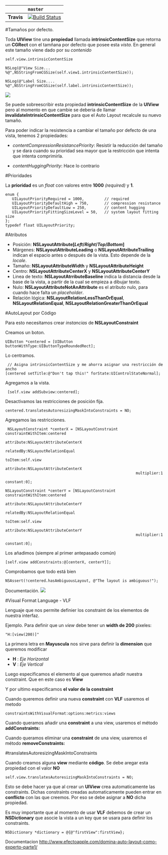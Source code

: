 
|   | `master` | 
|:--|:---------|
| **Travis** | [![Build Status](https://travis-ci.org/jghg02/LayoutConstraintiOS.svg?branch=master)](https://travis-ci.org/jghg02/LayoutConstraintiOS) |


#Tamaños por defecto. 

Toda **UIView** tine una **propiedad** llamada **intrinsicContentSize** que retorna un **CGRect** con el tamñana por defecto que posee esta _vista_. En general este tamaño viene dado por su _contenido_ 

	self.view.intrinsicContentSize
	
	NSLog(@"View Size... %@",NSStringFromCGSize(self.view1.intrinsicContentSize));
	
	NSLog(@"Label Size.... %@",NSStringFromCGSize(self.label.intrinsicContentSize));
	

![](https://developer.apple.com/reference/appkit/nsview/1526996-intrinsiccontentsize?language=objc)

Se puede sobreescribir esta propiedad **intrinsicContentSize** de la **UIView** pero al momento en que cambie se deberia de llamar **invalidateIntrinsicContentSize** para que el Auto Layout recalcule su nuevo tamaño. 


Para poder indicar la resistencia a cambiar el tamaño por defecto de una vista, tenemos 2 propiedades:

- _contentCompressionResistancePriority_: Resistir la reducción del tamaño y se dara cuando su prioridad sea mayor que la restricción que intenta que intenta comprimirla. 

- _contentHuggingPriority_: Hace lo contrario 


#Prioridades

La **prioridad** es un _float_ con valores entre **1000** _(required)_ y **1**.

	enum {
	   UILayoutPriorityRequired = 1000,         // required
	   UILayoutPriorityDefaultHigh = 750,       // compression resistance
	   UILayoutPriorityDefaultLow = 250,        // content hugging
	   UILayoutPriorityFittingSizeLevel = 50,   // system layout fitting size
	};
	typedef float UILayoutPriority;
	

#Atributos
- Posición: **NSLayoutAttribute[_Left_/_Right_/_Top_/_Bottom_]**
- Márgenes: **NSLayoutAttributeLeading** o **NSLayoutAttributeTrailing** indican el espacio antes o después de la vista. Esto depende de la _locale_.
- Tamaño: **NSLayoutAttributeWidth** y **NSLayoutAttributeHeight**
- Centro: **NSLayoutAttributeCenterX** y **NSLayoutAttributeCenterY**
- Linea de texto: **NSLayoutAtrributeBaseline** indica la distancia desde la base de la vista, a partir de la cual se empieza a dibujar texto.
- Nulo: **NSLayoutAttributeNotAnAttribute** es el atributo nulo, para cuando hace falta un _placeholder_.
- Relación lógica: **NSLayoutRelationLessThanOrEqual**, **NSLayoutRelationEqual**, **NSLayoutRelationGreaterThanOrEqual**

#AutoLayout por Código

Para esto necesitamos crear _instancias_ de **NSLayoutConstraint**

Creamos un boton. 

    UIButton *centered = [UIButton buttonWithType:UIButtonTypeRoundedRect];
 
 Lo centramos.
	 
	 // Asigna intrinsicContentSize y me ahorra asignar una restricción de ancho
    [centered setTitle:@"Don't tap this!" forState:UIControlStateNormal];
    
Agregamos a la vista. 

	 [self.view addSubview:centered];
	 
Desactivamos las restricciones de posición fija.

	centered.translatesAutoresizingMaskIntoConstraints = NO;
	
Agregamos las restricciones. 

	 NSLayoutConstraint *centerX = [NSLayoutConstraint constraintWithItem:centered
                                                               attribute:NSLayoutAttributeCenterX
                                                               relatedBy:NSLayoutRelationEqual
                                                                  toItem:self.view
                                                               attribute:NSLayoutAttributeCenterX
                                                              multiplier:1
                                                                constant:0];
                                                                
	NSLayoutConstraint *centerY = [NSLayoutConstraint constraintWithItem:centered
                                                               attribute:NSLayoutAttributeCenterY
                                                               relatedBy:NSLayoutRelationEqual
                                                                  toItem:self.view
                                                               attribute:NSLayoutAttributeCenterY
                                                              multiplier:1
                                                                constant:0];
                                                                
Los añadimos (siempre al primer antepasado común)
	
	[self.view addConstraints:@[centerX, centerY]];
	
Comprobamos que todo está bien
	
	NSAssert(!centered.hasAmbiguousLayout, @"The layout is ambiguous!");
	

Documentación.
![](http://matthewmorey.com/creating-uiviews-programmatically-with-auto-layout/)


#Visual Format Language - VLF

Lenguaje que nos permite definier los constraint de los elementos de nuestra interfaz. 

Ejemplo.
Para definir que un _view_ debe tener un **width de 200** pixeles:

	"H:[view(200)]"
	
La primera letra en **Mayuscula** nos sirve para definir la **dimension** que queremos modificar

- **H** : _Eje Horizontal_
- **V** : _Eje Vertical_

Luego especificamos el elemento al que queremos añadir nuestra constraint. Que en este caso es **View**

Y por ultimo especificamos **el valor de la constraint** 

Cuando queremos definir una nueva **constraint** con **VLF** usaremos el metodo

	constraintsWithVisualFormat:options:metrics:views
	
Cuando queramos añadir una **constraint** a una view, usaremos el método **addConstraints:**

Cuando queramos eliminar una **constraint** de una view, usaremos el método **removeConstraints:**


#translatesAutoresizingMaskIntoConstraints

Cuando creamos alguna **view** mediante **código**. Se debe aregar esta propiedad con el valor **NO** 

	self.view.translatesAutoresizingMaskIntoConstraints = NO;
	
Esto se debe hacer ya que al crear un **UIView** crea automaticamente las constraints. Dichas constraints creadas automaticamente pueden entrar en **conflicto** con las que creemos. Por eso se debe asignar a **NO** dicha propiedad. 


Es muy importante que al momento de usar **VLF** debemos de crear un **NSDictionary** que asocie la vista a un key que se usara para definir los constraints. 

	NSDictionary *dictionary = @{@"firstView":firstView};
	






Documentacion http://www.efectoapple.com/domina-auto-layout-como-experto-parte1/

	

	








